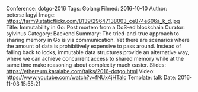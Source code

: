 Conference: dotgo-2016
Tags: Golang
Filmed: 2016-10-10
Author: peterszilagyi
Image: https://farm9.staticflickr.com/8139/29647138003_ce874e606a_k_d.jpg
Title: Immutability in Go: Post mortem from a DoS-ed blockchain
Curator: sylvinus
Category: Backend
Summary: The tried-and-true approach to sharing memory in Go is via communication. Yet there are scenarios where the amount of data is prohibitively expensive to pass around. Instead of falling back to locks, immutable data structures provide an alternative way, where we can achieve concurrent access to shared memory while at the same time make reasoning about complexity much easier.
Slides: https://ethereum.karalabe.com/talks/2016-dotgo.html
Video: https://www.youtube.com/watch?v=fNUx4jHTaIc
Template: talk
Date: 2016-11-03 15:55:21
